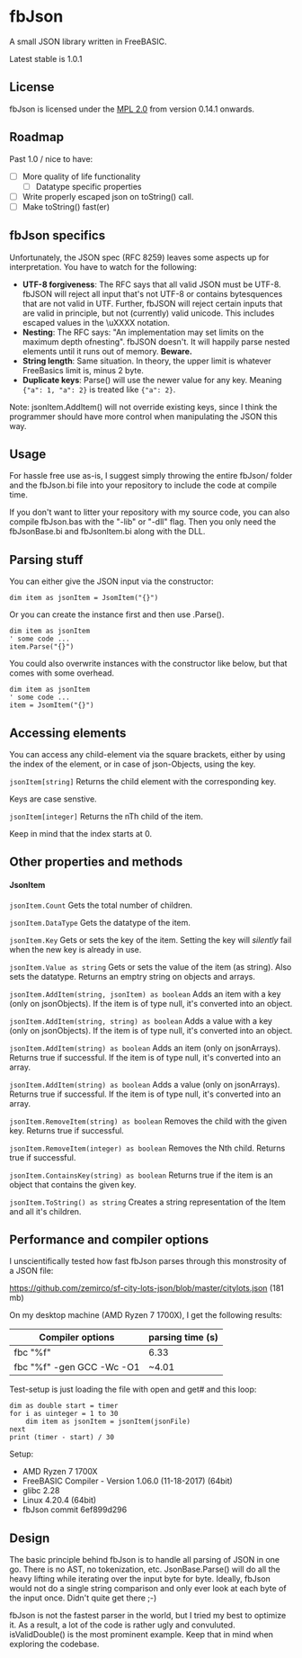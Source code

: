# fbJson

A small JSON library written in FreeBASIC.

Latest stable is 1.0.1

## License

fbJson is licensed under the [MPL 2.0](https://www.mozilla.org/en-US/MPL/2.0/) from version 0.14.1 onwards.

## Roadmap

Past 1.0 / nice to have:

* [ ] More quality of life functionality
	* [ ] Datatype specific properties
* [ ] Write properly escaped json on toString() call.
* [ ] Make toString() fast(er)

## fbJson specifics

Unfortunately, the JSON spec (RFC 8259) leaves some aspects up for interpretation. You have to watch for the following:

* **UTF-8 forgiveness**: The RFC says that all valid JSON must be UTF-8. fbJSON will reject all input that's not UTF-8 or contains
 bytesquences that are not valid in UTF. Further, fbJSON will reject certain inputs that are valid in principle, but not (currently) valid
 unicode. This includes escaped values in the \uXXXX notation.
* **Nesting**: The RFC says: "An implementation may set limits on the maximum depth ofnesting". fbJSON doesn't. It will happily
 parse nested elements until it runs out of memory. **Beware.**
* **String length**: Same situation. In theory, the upper limit is whatever FreeBasics limit is, minus 2 byte.
* **Duplicate keys**: Parse() will use the newer value for any key. Meaning ```{"a": 1, "a": 2}``` is treated like ```{"a": 2}```.

Note: jsonItem.AddItem() will not override existing keys, since I think the programmer should have more control when
manipulating the JSON this way.

## Usage

For hassle free use as-is, I suggest simply throwing the entire fbJson/ folder and the fbJson.bi file into your
repository to include the code at compile time. 

If you don't want to litter your repository with my source code, you can also compile fbJson.bas with the "-lib" or "-dll" 
flag. Then you only need the fbJsonBase.bi and fbJsonItem.bi along with the DLL.


## Parsing stuff

You can either give the JSON input via the constructor:

```
dim item as jsonItem = JsomItem("{}")
```

Or you can create the instance first and then use .Parse().

```
dim item as jsonItem
' some code ...
item.Parse("{}")
```

You could also overwrite instances with the constructor like below, but that comes with some overhead.

```
dim item as jsonItem
' some code ...
item = JsomItem("{}")
```

## Accessing elements

You can access any child-element via the square brackets, either by using the index of the element,
or in case of json-Objects, using the key.

`jsonItem[string]` 
Returns the child element with the corresponding key. 

Keys are case senstive.

`jsonItem[integer]` 
Returns the nTh child of the item.

Keep in mind that the index starts at 0.

## Other properties and methods

#### JsonItem

`jsonItem.Count` 
Gets the total number of children.

`jsonItem.DataType` 
Gets the datatype of the item.

`jsonItem.Key`
Gets or sets the key of the item. Setting the key will _silently_ fail when the new key is already in use. 

`jsonItem.Value as string` 
Gets or sets the value of the item (as string). Also sets the datatype. Returns an emptry string on objects and arrays.

`jsonItem.AddItem(string, jsonItem) as boolean` 
Adds an item with a key (only on jsonObjects).
If the item is of type null, it's converted into an object.

`jsonItem.AddItem(string, string) as boolean` 
Adds a value with a key (only on jsonObjects).
If the item is of type null, it's converted into an object.

`jsonItem.AddItem(string) as boolean` 
Adds an item (only on jsonArrays). Returns true if successful.
If the item is of type null, it's converted into an array.

`jsonItem.AddItem(string) as boolean` 
Adds a value (only on jsonArrays). Returns true if successful.
If the item is of type null, it's converted into an array.


`jsonItem.RemoveItem(string) as boolean` 
Removes the child with the given key. Returns true if successful.

`jsonItem.RemoveItem(integer) as boolean` 
Removes the Nth child. Returns true if successful.

`jsonItem.ContainsKey(string) as boolean` 
Returns true if the item is an object that contains the given key.

`jsonItem.ToString() as string` 
Creates a string representation of the Item and all it's children.

## Performance and compiler options

I unscientifically tested how fast fbJson parses through this monstrosity of a JSON file:

https://github.com/zemirco/sf-city-lots-json/blob/master/citylots.json (181 mb)

On my desktop machine (AMD Ryzen 7 1700X), I get the following results:

| Compiler options  | parsing time (s) |
| ------------- | ------------- |
| fbc "%f"  | 6.33  |
| fbc "%f" -gen GCC -Wc -O1 | ~4.01  |

Test-setup is just loading the file with open and get# and this loop:

```
dim as double start = timer
for i as uinteger = 1 to 30
	dim item as jsonItem = jsonItem(jsonFile)
next
print (timer - start) / 30
```

Setup:

* AMD Ryzen 7 1700X 
* FreeBASIC Compiler - Version 1.06.0 (11-18-2017) (64bit)
* glibc 2.28
* Linux 4.20.4 (64bit)
* fbJson commit 6ef899d296

## Design

The basic principle behind fbJson is to handle all parsing of JSON in one go. There is no AST, no tokenization, etc. 
JsonBase.Parse() will do all the heavy lifting while iterating over the input byte for byte. Ideally, fbJson would not
do a single string comparison and only ever look at each byte of the input once. Didn't quite get there ;-)

fbJson is not the fastest parser in the world, but I tried my best to optimize it. As a result, a lot of the code
is rather ugly and convuluted. isValidDouble() is the most prominent example. Keep that in mind when exploring the codebase.
